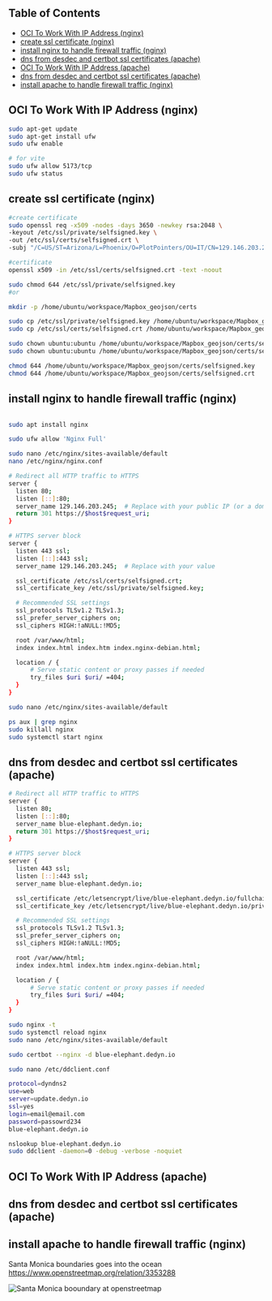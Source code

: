 ## Table of Contents

- [OCI To Work With IP Address (nginx)](#oci-to-work-with-ip-address-nginx)
- [create ssl certificate  (nginx)](#create-ssl-certificate--nginx)
- [install nginx to handle firewall traffic  (nginx)](#install-nginx-to-handle-firewall-traffic--nginx)
- [dns from desdec and certbot ssl certificates (apache)](#dns-from-desdec-and-certbot-ssl-certificates-apache)
- [OCI To Work With IP Address (apache)](#oci-to-work-with-ip-address-apache)
- [dns from desdec and certbot ssl certificates (apache)](#dns-from-desdec-and-certbot-ssl-certificates-apache-1)
- [install apache to handle firewall traffic  (nginx)](#install-apache-to-handle-firewall-traffic--nginx)

## OCI To Work With IP Address (nginx)

```Bash
sudo apt-get update
sudo apt-get install ufw
sudo ufw enable

# for vite
sudo ufw allow 5173/tcp
sudo ufw status

```

## create ssl certificate  (nginx)

```Bash
#create certificate
sudo openssl req -x509 -nodes -days 3650 -newkey rsa:2048 \
-keyout /etc/ssl/private/selfsigned.key \
-out /etc/ssl/certs/selfsigned.crt \
-subj "/C=US/ST=Arizona/L=Phoenix/O=PlotPointers/OU=IT/CN=129.146.203.245"

#certificate
openssl x509 -in /etc/ssl/certs/selfsigned.crt -text -noout

sudo chmod 644 /etc/ssl/private/selfsigned.key
#or

mkdir -p /home/ubuntu/workspace/Mapbox_geojson/certs

sudo cp /etc/ssl/private/selfsigned.key /home/ubuntu/workspace/Mapbox_geojson/certs/selfsigned.key
sudo cp /etc/ssl/certs/selfsigned.crt /home/ubuntu/workspace/Mapbox_geojson/certs/selfsigned.crt

sudo chown ubuntu:ubuntu /home/ubuntu/workspace/Mapbox_geojson/certs/selfsigned.key
sudo chown ubuntu:ubuntu /home/ubuntu/workspace/Mapbox_geojson/certs/selfsigned.crt

chmod 644 /home/ubuntu/workspace/Mapbox_geojson/certs/selfsigned.key
chmod 644 /home/ubuntu/workspace/Mapbox_geojson/certs/selfsigned.crt

```

## install nginx to handle firewall traffic  (nginx)

```Bash

sudo apt install nginx

sudo ufw allow 'Nginx Full'

sudo nano /etc/nginx/sites-available/default
nano /etc/nginx/nginx.conf

# Redirect all HTTP traffic to HTTPS
server {
  listen 80;
  listen [::]:80;
  server_name 129.146.203.245;  # Replace with your public IP (or a domain if you had one)
  return 301 https://$host$request_uri;
}

# HTTPS server block
server {
  listen 443 ssl;
  listen [::]:443 ssl;
  server_name 129.146.203.245;  # Replace with your value

  ssl_certificate /etc/ssl/certs/selfsigned.crt;
  ssl_certificate_key /etc/ssl/private/selfsigned.key;

  # Recommended SSL settings
  ssl_protocols TLSv1.2 TLSv1.3;
  ssl_prefer_server_ciphers on;
  ssl_ciphers HIGH:!aNULL:!MD5;

  root /var/www/html;
  index index.html index.htm index.nginx-debian.html;

  location / {
      # Serve static content or proxy passes if needed
      try_files $uri $uri/ =404;
  }
}
```

```Bash
sudo nano /etc/nginx/sites-available/default

ps aux | grep nginx
sudo killall nginx
sudo systemctl start nginx

```

## dns from desdec and certbot ssl certificates (apache)

```Bash
# Redirect all HTTP traffic to HTTPS
server {
  listen 80;
  listen [::]:80;
  server_name blue-elephant.dedyn.io; 
  return 301 https://$host$request_uri;
}

# HTTPS server block
server {
  listen 443 ssl;
  listen [::]:443 ssl;
  server_name blue-elephant.dedyn.io; 

  ssl_certificate /etc/letsencrypt/live/blue-elephant.dedyn.io/fullchain.pem;
  ssl_certificate_key /etc/letsencrypt/live/blue-elephant.dedyn.io/privkey.pem;

  # Recommended SSL settings
  ssl_protocols TLSv1.2 TLSv1.3;
  ssl_prefer_server_ciphers on;
  ssl_ciphers HIGH:!aNULL:!MD5;

  root /var/www/html;
  index index.html index.htm index.nginx-debian.html;

  location / {
      # Serve static content or proxy passes if needed
      try_files $uri $uri/ =404;
  }
}
```

```Bash
sudo nginx -t
sudo systemctl reload nginx
sudo nano /etc/nginx/sites-available/default

sudo certbot --nginx -d blue-elephant.dedyn.io

sudo nano /etc/ddclient.conf

```

```Bash
protocol=dyndns2
use=web
server=update.dedyn.io
ssl=yes
login=email@email.com
password=passowrd234
blue-elephant.dedyn.io
```

```Bash
nslookup blue-elephant.dedyn.io
sudo ddclient -daemon=0 -debug -verbose -noquiet
```

## OCI To Work With IP Address (apache)

## dns from desdec and certbot ssl certificates (apache)

## install apache to handle firewall traffic  (nginx)

Santa Monica boundaries goes into the ocean
https://www.openstreetmap.org/relation/3353288

![Santa Monica booundary at openstreetmap](./assets/screenshot3.png)
